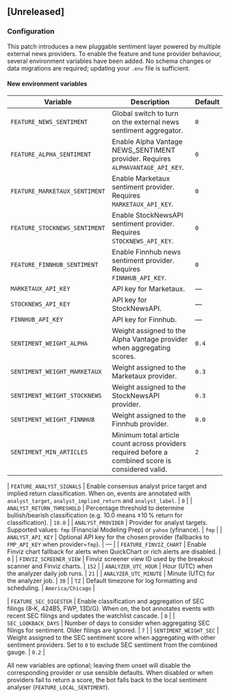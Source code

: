 ## [Unreleased]

### Configuration

This patch introduces a new pluggable sentiment layer powered by multiple
external news providers.  To enable the feature and tune provider
behaviour, several environment variables have been added.  No schema
changes or data migrations are required; updating your `.env` file is
sufficient.

#### New environment variables

| Variable | Description | Default |
| --- | --- | --- |
| `FEATURE_NEWS_SENTIMENT` | Global switch to turn on the external news sentiment aggregator. | `0` |
| `FEATURE_ALPHA_SENTIMENT` | Enable Alpha Vantage NEWS_SENTIMENT provider.  Requires `ALPHAVANTAGE_API_KEY`. | `0` |
| `FEATURE_MARKETAUX_SENTIMENT` | Enable Marketaux sentiment provider.  Requires `MARKETAUX_API_KEY`. | `0` |
| `FEATURE_STOCKNEWS_SENTIMENT` | Enable StockNewsAPI sentiment provider.  Requires `STOCKNEWS_API_KEY`. | `0` |
| `FEATURE_FINNHUB_SENTIMENT` | Enable Finnhub news sentiment provider.  Requires `FINNHUB_API_KEY`. | `0` |
| `MARKETAUX_API_KEY` | API key for Marketaux. | — |
| `STOCKNEWS_API_KEY` | API key for StockNewsAPI. | — |
| `FINNHUB_API_KEY` | API key for Finnhub. | — |
| `SENTIMENT_WEIGHT_ALPHA` | Weight assigned to the Alpha Vantage provider when aggregating scores. | `0.4` |
| `SENTIMENT_WEIGHT_MARKETAUX` | Weight assigned to the Marketaux provider. | `0.3` |
| `SENTIMENT_WEIGHT_STOCKNEWS` | Weight assigned to the StockNewsAPI provider. | `0.3` |
| `SENTIMENT_WEIGHT_FINNHUB` | Weight assigned to the Finnhub provider. | `0.0` |
| `SENTIMENT_MIN_ARTICLES` | Minimum total article count across providers required before a combined score is considered valid. | `2` |

| `FEATURE_ANALYST_SIGNALS` | Enable consensus analyst price target and implied return classification. When on, events are annotated with `analyst_target`, `analyst_implied_return` and `analyst_label`. | `0` |
| `ANALYST_RETURN_THRESHOLD` | Percentage threshold to determine bullish/bearish classification (e.g. 10.0 means ±10 % return for classification). | `10.0` |
| `ANALYST_PROVIDER` | Provider for analyst targets. Supported values: `fmp` (Financial Modeling Prep) or `yahoo` (yfinance). | `fmp` |
| `ANALYST_API_KEY` | Optional API key for the chosen provider (fallbacks to `FMP_API_KEY` when provider=`fmp`). | — |
| `FEATURE_FINVIZ_CHART` | Enable Finviz chart fallback for alerts when QuickChart or rich alerts are disabled. | `0` |
| `FINVIZ_SCREENER_VIEW` | Finviz screener view ID used by the breakout scanner and Finviz charts. | `152` |
| `ANALYZER_UTC_HOUR` | Hour (UTC) when the analyzer daily job runs. | `21` |
| `ANALYZER_UTC_MINUTE` | Minute (UTC) for the analyzer job. | `30` |
| `TZ` | Default timezone for log formatting and scheduling. | `America/Chicago` |

| `FEATURE_SEC_DIGESTER` | Enable classification and aggregation of SEC filings (8‑K, 424B5, FWP, 13D/G). When on, the bot annotates events with recent SEC filings and updates the watchlist cascade. | `0` |
| `SEC_LOOKBACK_DAYS` | Number of days to consider when aggregating SEC filings for sentiment. Older filings are ignored. | `7` |
| `SENTIMENT_WEIGHT_SEC` | Weight assigned to the SEC sentiment score when aggregating with other sentiment providers. Set to `0` to exclude SEC sentiment from the combined gauge. | `0.2` |

All new variables are optional; leaving them unset will disable the
corresponding provider or use sensible defaults.  When disabled or when
providers fail to return a score, the bot falls back to the local
sentiment analyser (`FEATURE_LOCAL_SENTIMENT`).